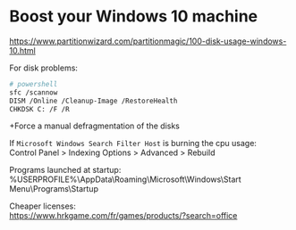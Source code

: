 # Boost your Windows 10 machine

https://www.partitionwizard.com/partitionmagic/100-disk-usage-windows-10.html

For disk problems:
```bash
# powershell
sfc /scannow
DISM /Online /Cleanup-Image /RestoreHealth
CHKDSK C: /F /R
```
+Force a manual defragmentation of the disks

If `Microsoft Windows Search Filter Host` is burning the cpu usage:<br/>
Control Panel > Indexing Options > Advanced > Rebuild

Programs launched at startup:<br/>
%USERPROFILE%\AppData\Roaming\Microsoft\Windows\Start Menu\Programs\Startup

Cheaper licenses:<br/>
https://www.hrkgame.com/fr/games/products/?search=office
